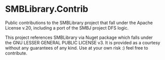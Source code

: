 # SMBLibrary.Contrib
Public contributions to the SMBLibrary project that fall under the Apache License v.20, including a port of the SMBJ project DFS logic.

This project references SMBLibrary via Nuget package which falls under the GNU LESSER GENERAL PUBLIC LICENSE v3. It is provided as a courtesy without any guarantees of any kind. Use at your own risk :) feel free to contribute.